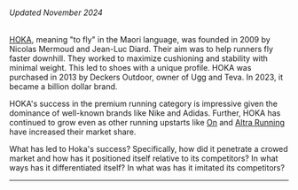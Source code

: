 ###### Updated November 2024

[HOKA](https://www.hoka.com/en/us/), meaning "to fly" in the Maori language, was founded in 2009 by Nicolas Mermoud and Jean-Luc Diard. Their aim was to help runners fly faster downhill. They worked to maximize cushioning and stability with minimal weight. This led to shoes with a unique profile. HOKA was purchased in 2013 by Deckers Outdoor, owner of Ugg and Teva. In 2023, it became a billion dollar brand.

HOKA's success in the premium running category is impressive given the dominance of well-known brands like Nike and Adidas. Further, HOKA has continued to grow even as other running upstarts like [On](https://www.on.com/en-us/) and [Altra Running](https://www.altrarunning.com/) have increased their market share. 

What has led to Hoka's success? Specifically, how did it penetrate a crowed market and how has it positioned itself relative to its competitors? In what ways has it differentiated itself? In what was has it imitated its competitors?

---